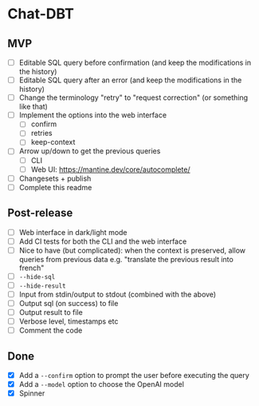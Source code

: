 # Chat-DBT

## MVP

-   [ ] Editable SQL query before confirmation (and keep the modifications in the history)
-   [ ] Editable SQL query after an error (and keep the modifications in the history)
-   [ ] Change the terminology "retry" to "request correction" (or something like that)
-   [ ] Implement the options into the web interface
    -   [ ] confirm
    -   [ ] retries
    -   [ ] keep-context
-   [ ] Arrow up/down to get the previous queries
    -   [ ] CLI
    -   [ ] Web UI: https://mantine.dev/core/autocomplete/
-   [ ] Changesets + publish
-   [ ] Complete this readme

## Post-release

-   [ ] Web interface in dark/light mode
-   [ ] Add CI tests for both the CLI and the web interface
-   [ ] Nice to have (but complicated): when the context is preserved, allow queries from previous data e.g. "translate the previous result into french"
-   [ ] `--hide-sql`
-   [ ] `--hide-result`
-   [ ] Input from stdin/output to stdout (combined with the above)
-   [ ] Output sql (on success) to file
-   [ ] Output result to file
-   [ ] Verbose level, timestamps etc
-   [ ] Comment the code

## Done

-   [x] Add a `--confirm` option to prompt the user before executing the query
-   [x] Add a `--model` option to choose the OpenAI model
-   [x] Spinner
